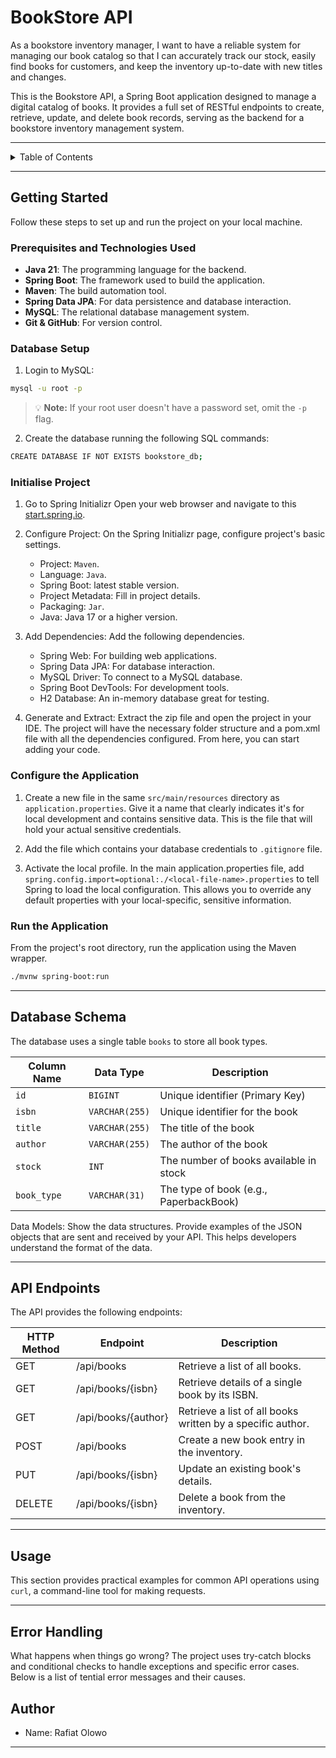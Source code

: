 # BookStore API

As a bookstore inventory manager, I want to have a reliable system for managing our book catalog so that I can accurately track our stock, easily find books for customers, and keep the inventory up-to-date with new titles and changes.

This is the Bookstore API, a Spring Boot application designed to manage a digital catalog of books. It provides a full set of RESTful endpoints to create, retrieve, update, and delete book records, serving as the backend for a bookstore inventory management system.

---

<details>
  <summary>Table of Contents</summary>
  <ol>
    <li><a href="#bookstore-api">BookStore API</a></li>
    <li>
      <a href="#getting-started">Getting Started</a>
      <ul>
        <li><a href="#prerequisites-and-technologies-used">Prerequisites and Technologies Used</a></li>
      </ul>
      <ul>
        <li><a href="#database-setup">Database Setup</a></li>
      </ul>
      <ul>
        <li><a href="#configure-the-application">Configure the Application</a></li>
      </ul>
      <ul>
        <li><a href="#run-the-application">Run the Application</a></li>
      </ul>
    </li>
    <li><a href="#database-schema">Database Schema</a></li>
    <li><a href="#api-endpoints">API Endpoints</a></li>
    <li><a href="#usage">Usage</a></li>
    <li><a href="#author">Author</a></li>
  </ol>
</details>

---

## Getting Started
Follow these steps to set up and run the project on your local machine.

### Prerequisites and Technologies Used
* **Java 21**: The programming language for the backend.
* **Spring Boot**: The framework used to build the application.
* **Maven**: The build automation tool.
* **Spring Data JPA**: For data persistence and database interaction.
* **MySQL**: The relational database management system.
* **Git & GitHub**: For version control.

### Database Setup
1. Login to MySQL:

```sh
mysql -u root -p
```
> :bulb: **Note:** If your root user doesn't have a password set, omit the `-p` flag.

2. Create the database running the following SQL commands:

```sh
CREATE DATABASE IF NOT EXISTS bookstore_db;
```

### Initialise Project
1. Go to Spring Initializr
Open your web browser and navigate to this [start.spring.io](https://start.spring.io/).

2. Configure Project: On the Spring Initializr page, configure  project's basic settings.
    * Project: `Maven`.
    * Language: `Java`.
    * Spring Boot: latest stable version.
    * Project Metadata: Fill in project details. 
    * Packaging: `Jar`.
    * Java: Java 17 or a higher version.

3. Add Dependencies: Add the following dependencies.
    * Spring Web: For building web applications.
    * Spring Data JPA: For database interaction.
    * MySQL Driver: To connect to a MySQL database.
    * Spring Boot DevTools: For development tools.
    * H2 Database: An in-memory database great for testing.

4. Generate and Extract: Extract the zip file and open the project in your IDE. The project will have the necessary folder structure and a pom.xml file with all the dependencies configured. From here, you can start adding your code.

### Configure the Application
1. Create a new file in the same `src/main/resources` directory as `application.properties`. Give it a name that clearly indicates it's for local development and contains sensitive data. This is the file that will hold your actual sensitive credentials.

2. Add the file which contains your database credentials to `.gitignore` file. 

3. Activate the local profile. In the main application.properties file, add `spring.config.import=optional:./<local-file-name>.properties` to tell Spring to load the local configuration. This allows you to override any default properties with your local-specific, sensitive information.

### Run the Application
From the project's root directory, run the application using the Maven wrapper.

```bash
./mvnw spring-boot:run
```
---
## Database Schema
The database uses a single table `books` to store all book types.

| Column Name | Data Type | Description |
|---|---|---|
| `id` | `BIGINT` | Unique identifier (Primary Key) |
| `isbn` | `VARCHAR(255)` | Unique identifier for the book |
| `title` | `VARCHAR(255)` | The title of the book |
| `author` | `VARCHAR(255)` | The author of the book |
| `stock` | `INT` | The number of books available in stock |
| `book_type` | `VARCHAR(31)` | The type of book (e.g., PaperbackBook) |

Data Models: Show the data structures. Provide examples of the JSON objects that are sent and received by your API. This helps developers understand the format of the data.

---

## API Endpoints
The API provides the following endpoints:

| HTTP Method | Endpoint | Description |
| --- | --- | --- |
| GET | /api/books | Retrieve a list of all books. |
| GET | /api/books/{isbn} | Retrieve details of a single book by its ISBN. |
| GET | /api/books/{author} | Retrieve a list of all books written by a specific author.
| POST | /api/books | Create a new book entry in the inventory. |
| PUT | /api/books/{isbn} | Update an existing book's details. |
| DELETE | /api/books/{isbn} | Delete a book from the inventory. |

---

## Usage
This section provides practical examples for common API operations using `curl`, a command-line tool for making requests.



---

## Error Handling 
What happens when things go wrong? The project uses try-catch blocks and conditional checks to handle exceptions and specific error cases. Below is a list of tential error messages and their causes.

## Author
* Name: Rafiat Olowo

---





